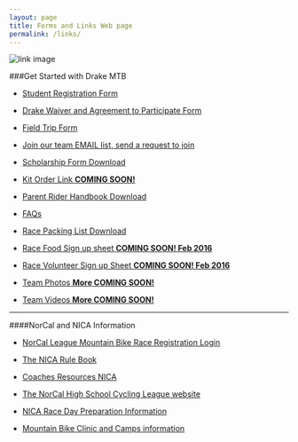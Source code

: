 ```yaml
---
layout: page
title: Forms and Links Web page
permalink: /links/
---
```


![link image](../images/chain.png)

###Get Started with Drake MTB

<!--NOTE many of these links are found on the Riders Page-->
* <a href="http://goo.gl/forms/6QBGiaPkpi">Student Registration Form</a>

* <a href="{{ site.baseurl }}/resources/Drake_MTB_Parent_Waiver.pdf">Drake Waiver and Agreement to Participate Form</a>

* <a href="{{ site.baseurl }}/resources/Drake_MTB_Parent_Waiver.pdf">Field Trip Form</a>

* <a href="http://groups.google.com/group/drakemtb?hl=en">Join our team EMAIL list, send a request to join</a>

* <a href="{{ site.baseurl }}/scholarship">Scholarship Form Download</a>

* <a href="http://google.com">Kit Order Link **COMING SOON!**</a>

* <a href="{{ site.baseurl }}/resources/2016_Parent_Rider_Handbook.pdf">Parent Rider Handbook Download</a>

* <a href="{{ site.baseurl }}/faqs">FAQs</a>

* <a href="{{ site.baseurl }}/resources/2016_Parent_Rider_Handbook.pdf">Race Packing List Download</a>

* <a href="http://drakemtb.org">Race Food Sign up sheet **COMING SOON! Feb 2016**</a>

* <a href="http://drakemtb.org">Race Volunteer Sign up Sheet **COMING SOON! Feb 2016**</a>

* <a href="http://cbmv.smugmug.com/ForDrakeMTB/Drake-MTB-Granite-Bay-2015/n-3Jv6h7/">Team Photos **More COMING SOON!**</a>

* <a href="https://www.youtube.com/watch?v=SWuME3JoPTw">Team Videos **More COMING SOON!**</a>

****

####NorCal and NICA Information

* <a href="https://pitzone.nationalmtb.org/users/sign_in">NorCal League Mountain Bike Race Registration Login</a>

* <a href="http://www.nationalmtb.org/wp-content/uploads/NICA-Rulebook.pdf">The NICA Rule Book</a>

* <a href="http://www.nationalmtb.org/nica-coaches-resources/">Coaches Resources NICA</a>

* <a href="http://www.norcalmtb.org/">The NorCal High School Cycling League website</a>

* <a href="http://www.nationalmtb.org/wp-content/uploads/Equipment-Checklist_Athletes-1.19.11.pdf">NICA Race Day Preparation Information</a>

* <a href="http://www.norcalmtb.org/events/camps/">Mountain Bike Clinic and Camps information</a>


